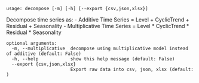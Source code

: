 ```
usage: decompose [-m] [-h] [--export {csv,json,xlsx}]
```

Decompose time series as: - Additive Time Series = Level + CyclicTrend + Residual + Seasonality - Multiplicative Time
Series = Level * CyclicTrend * Residual * Seasonality

```
optional arguments:
  -m, --multiplicative  decompose using multiplicative model instead of additive (default: False)
  -h, --help            show this help message (default: False)
  --export {csv,json,xlsx}
                        Export raw data into csv, json, xlsx (default: )
```

